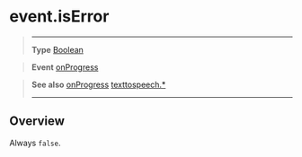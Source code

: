 # event.isError

> --------------------- ------------------------------------------------------------------------------------------
> __Type__              [Boolean](https://docs.coronalabs.com/api/type/Boolean.html)

> __Event__             [onProgress](/plugin/texttospeech/event/onProgress/index.md)

> __See also__          [onProgress](/plugin/texttospeech/event/onProgress/index.md)
>						[texttospeech.*](/plugin/texttospeech/index.md)
> --------------------- ------------------------------------------------------------------------------------------

## Overview

Always `false`.